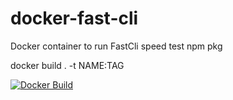 # docker-fast-cli
Docker container to run FastCli speed test npm pkg


docker build .  -t NAME:TAG


[![Docker Build](https://github.com/brucewillke/docker-fast-cli/actions/workflows/build-and-publish.yml/badge.svg)](https://github.com/brucewillke/docker-fast-cli/actions/workflows/build-and-publish.yml)

